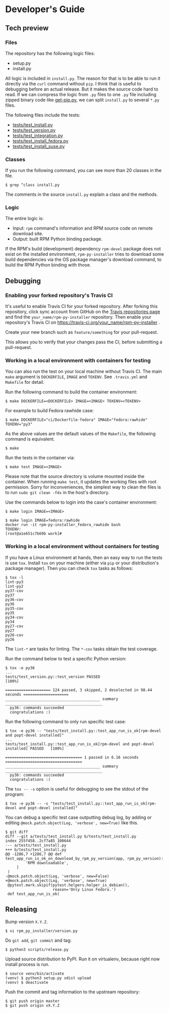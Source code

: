 # Developer's Guide

## Tech preview

### Files

The repository has the following logic files:

* setup.py
* install.py

All logic is included in `install.py`. The reason for that is to be able to run it directly via the `curl` command without `pip`. I think that is useful to debugging before an actual release. But it makes the source code hard to read.
If we can compress the logic from `.py` files to one `.py` file including zipped binary code like [get-pip.py](https://github.com/pypa/get-pip/blob/master/get-pip.py), we can split `install.py` to several `*.py` files.

The following files include the tests:

* [tests/test_install.py](../tests/test_install.py)
* [tests/test_version.py](../tests/test_version.py)
* [tests/test_integration.py](../tests/test_integration.py)
* [tests/test_install_fedora.py](../tests/test_install_fedora.py)
* [tests/test_install_suse.py](../tests/test_install_suse.py)

### Classes

If you run the following command, you can see more than 20 classes in the file.

``` ShellSession
$ grep ^class install.py
```

The comments in the source `install.py` explain a class and the methods.

### Logic

The entire logic is:

* Input: `rpm` command's information and RPM source code on remote download site.
* Output: built RPM Python binding package.

If the RPM's build (development) dependency `rpm-devel` package does not exist on the installed environment, `rpm-py-installer` tries to download some build dependencies via the OS package manager's download command, to build the RPM Python binding with those.

## Debugging

### Enabling your forked repository's Travis CI

It's useful to enable Travis CI for your forked repository.
After forking this repository, click sync account from GitHub on the [Travis repositories page](https://travis-ci.org/account/repositories) and find the `your_name/rpm-py-installer` repository.
Then enable your repository's Travis CI on https://travis-ci.org/your_name/rpm-py-installer .

Create your new branch such as `feature/something` for your pull-request.

This allows you to verify that your changes pass the CI, before submitting a pull-request.

### Working in a local environment with containers for testing

You can also run the test on your local machine without Travis CI. The main `make` argument is `DOCKERFILE`, `IMAGE` and `TOXENV`. See `.travis.yml` and `Makefile` for detail.

Run the following command to build the container environment:

``` ShellSession
$ make DOCKERFILE=<DOCKERFILE> IMAGE=<IMAGE> TOXENV=<TOXENV>
```

For example to build Fedora rawhide case:

``` ShellSession
$ make DOCKERFILE="ci/Dockerfile-fedora" IMAGE="fedora:rawhide" TOXENV="py3"
```

As the above values are the default values of the `Makefile`, the following command is equivalent.

```
$ make
```

Run the tests in the container via:

``` ShellSession
$ make test IMAGE=<IMAGE>
```

Please note that the source directory is volume mounted inside the container.
When running `make test`, it updates the working files with root permission.
Sorry for inconveniences, the simplest way to clean the files is to run `sudo git clean -fdx` in the host's directory.

Use the commands below to login into the case's container environment:

``` ShellSession
$ make login IMAGE=<IMAGE>
```

``` ShellSession
$ make login IMAGE=fedora:rawhide
docker run -it rpm-py-installer_fedora_rawhide bash
TOXENV:
[root@a1e651c7b69b work]#
```

### Working in a local environment without containers for testing

If you have a Linux environment at hands, then an easy way to run the tests is use `tox`.
Install `tox` on your machine (either via `pip` or your distribution's package manager). Then you can check `tox` tasks as follows:

``` ShellSession
$ tox -l
lint-py3
lint-py2
py37-cov
py37
py36-cov
py36
py35-cov
py35
py34-cov
py34
py27-cov
py27
py26-cov
py26
```

The `lint-*` are tasks for linting. The `*-cov` tasks obtain the test coverage.

Run the command below to test a specific Python version:

``` ShellSession
$ tox -e py36
...
tests/test_version.py::test_version PASSED                                             [100%]

==================== 124 passed, 3 skipped, 2 deselected in 98.44 seconds ====================
__________________________________________ summary ___________________________________________
  py36: commands succeeded
  congratulations :)
```

Run the following command to only run specific test case:

``` ShellSession
$ tox -e py36 -- "tests/test_install.py::test_app_run_is_ok[rpm-devel and popt-devel installed]"
...
tests/test_install.py::test_app_run_is_ok[rpm-devel and popt-devel installed] PASSED   [100%]

================================== 1 passed in 6.16 seconds ==================================
__________________________________________ summary ___________________________________________
  py36: commands succeeded
  congratulations :)
```


The `tox -- -s` option is useful for debugging to see the stdout of the program:

``` ShellSession
$ tox -e py36 -- -s "tests/test_install.py::test_app_run_is_ok[rpm-devel and popt-devel installed]"
```

You can debug a specific test case outputting debug log, by adding or editing `@mock.patch.object(Log, 'verbose', new=True)` like this.

``` ShellSession
$ git diff
diff --git a/tests/test_install.py b/tests/test_install.py
index 255f458..2cf7a85 100644
--- a/tests/test_install.py
+++ b/tests/test_install.py
@@ -1286,7 +1286,7 @@ def test_app_run_is_ok_on_download_by_rpm_py_version(app, rpm_py_version):
         'RPM downloadable',
     ]
 )
-@mock.patch.object(Log, 'verbose', new=False)
+@mock.patch.object(Log, 'verbose', new=True)
 @pytest.mark.skipif(pytest.helpers.helper_is_debian(),
                     reason='Only Linux Fedora.')
 def test_app_run_is_ok(
```

## Releasing

Bump version `X.Y.Z`.

``` ShellSession
$ vi rpm_py_installer/version.py
```

Do `git add`, `git commit` and tag:

``` ShellSession
$ python3 scripts/release.py
```

Upload source distribution to PyPI.
Run it on virtualenv, because right now install process is run.

``` ShellSession
$ source venv/bin/activate
(venv) $ python3 setup.py sdist upload
(venv) $ deactivate
```

Push the commit and tag information to the upstream repository:

``` ShellSession
$ git push origin master
$ git push origin vX.Y.Z
```
